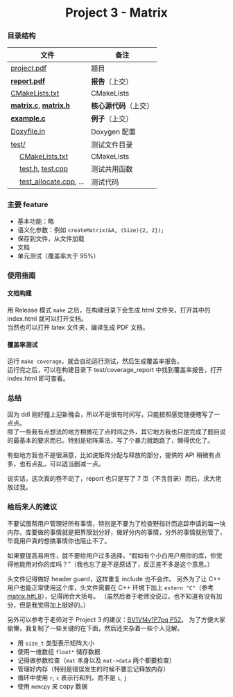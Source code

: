 <div align="center">

# Project 3 - Matrix

</div>

### 目录结构

|                                文件                                    |   备注   |
|------------------------------------------------------------------------|---------|
| [project.pdf](project.pdf)                                           | 题目 |
| **[report.pdf](report.pdf)**                                         | **报告**（上交） |
| [CMakeLists.txt](CMakeLists.txt)                                     | CMakeLists |
| **[matrix.c](matrix.c)**, **[matrix.h](matrix.h)**                   | **核心源代码**（上交） |
| **[example.c](example.c)**                                           | **例子**（上交） |
| [Doxyfile.in](Doxyfile.in)                                           | Doxygen 配置 |
| [test/](test)                                                        | 测试文件目录 |
| &emsp; [CMakeLists.txt](test/CMakeLists.txt)                         | CMakeLists |
| &emsp; [test.h](test/test.h), [test.cpp](test/test.cpp)              | 测试共用函数 |
| &emsp; [test_allocate.cpp](test/test_allocate.cpp), ...              | 测试代码 |

### 主要 feature

- 基本功能：略
- 语义化参数：例如 `createMatrix(&A, (Size){2, 2});`
- 保存到文件，从文件加载
- 文档
- 单元测试（覆盖率大于 95%）

### 使用指南

#### 文档构建

用 Release 模式 `make` 之后，在构建目录下会生成 html 文件夹，打开其中的 index.html 就可以打开文档。  
当然也可以打开 latex 文件夹，编译生成 PDF 文档。

#### 覆盖率测试

运行 `make coverage`，就会自动运行测试，然后生成覆盖率报告。  
运行完之后，可以在构建目录下 test/coverage_report 中找到覆盖率报告，打开 index.html 即可查看。

### 总结

因为 ddl 刚好撞上迎新晚会，所以不是很有时间写，只能按照感觉随便瞎写了一点点。  
除了一些我有点想法的地方稍微花了点时间之外，其它地方我也只是完成了题目说的最基本的要求而已。特别是矩阵乘法，写了个暴力就跑路了，懒得优化了。

有些地方我也不是很满意，比如说矩阵分配与释放的部分，提供的 API 稍微有点多，也有点乱，可以适当删减一点。

说实话，这次真的卷不动了，report 也只是写了 7 页（不含目录）而已，求大佬放过我。

### 给后来人的建议

不要试图帮用户管理好所有事情，特别是不要为了检查野指针而追踪申请的每一块内存。库要做的事情就是把界限划分好，做好分内的事情，分外的事情就别管了，毕竟用户真的想搞事情你也阻止不了。

如果要提高易用性，就不要给用户过多选择，“假如有个小白用户用你的库，你觉得他能用对你的库吗？”（我也忘了是不是原话了，反正差不多是这个意思。）

头文件记得做好 header guard，这样重复 include 也不会炸。
另外为了让 C++ 用户也能正常使用这个库，头文件需要在 C++ 环境下加上 `extern "C"`（参考 [matrix.h#L8](https://github.com/YanWQ-monad/SUSTech_CS205_Projects/blob/master/Project3_Matrix/matrix.h#L7-L9)），记得闭合大括号。
（虽然后者于老师没说过，也不知道有没有加分，但是我觉得加上挺好的。）

另外可以参考于老师对于 Project 3 的建议：[BV1Vf4y1P7pq P52](https://www.bilibili.com/video/BV1Vf4y1P7pq?p=52)。
为了方便大家偷懒，我复制了一些关键的在下面，然后还夹杂着一些个人见解。

- 用 `size_t` 类型表示矩阵大小
- 使用一维数组 `float*` 储存数据
- 记得做参数检查（`mat` 本身以及 `mat->data` 两个都要检查）
- 管理好内存（特别是错误发生的时候不要忘记释放内存）
- 循环中使用 `r`, `c` 表示行和列，而不是 `i`, `j`
- 使用 `memcpy` 来 copy 数据
